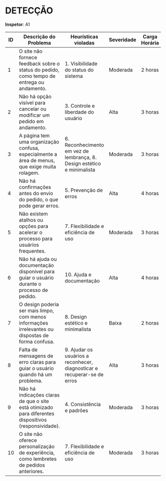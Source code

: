 # DETECÇÃO

**Inspetor**: A1

| ID  | Descrição do Problema | Heurísticas violadas | Severidade | Carga Horária |
| --- | --------------------- | ------------------- | ---------- | ------------- |
| 1   | O site não fornece feedback sobre o status do pedido, como tempo de entrega ou andamento. | 1. Visibilidade do status do sistema | Moderada | 2 horas |
| 2   | Não há opção visível para cancelar ou modificar um pedido em andamento. | 3. Controle e liberdade do usuário | Alta | 3 horas |
| 3   | A página tem uma organização confusa, especialmente a área de menus, que exige muita rolagem. | 6. Reconhecimento em vez de lembrança, 8. Design estético e minimalista | Moderada | 3 horas |
| 4   | Não há confirmações antes do envio do pedido, o que pode gerar erros. | 5. Prevenção de erros | Alta | 4 horas |
| 5   | Não existem atalhos ou opções para acelerar o processo para usuários frequentes. | 7. Flexibilidade e eficiência de uso | Moderada | 3 horas |
| 6   | Não há ajuda ou documentação disponível para guiar o usuário durante o processo de pedido. | 10. Ajuda e documentação | Alta | 4 horas |
| 7   | O design poderia ser mais limpo, com menos informações irrelevantes ou dispostas de forma confusa. | 8. Design estético e minimalista | Baixa | 2 horas |
| 8   | Falta de mensagens de erro claras para guiar o usuário quando há um problema. | 9. Ajudar os usuários a reconhecer, diagnosticar e recuperar-se de erros | Alta | 3 horas |
| 9   | Não há indicações claras de que o site está otimizado para diferentes dispositivos (responsividade). | 4. Consistência e padrões | Moderada | 3 horas |
| 10  | O site não oferece personalização de experiência, como lembretes de pedidos anteriores. | 7. Flexibilidade e eficiência de uso | Moderada | 3 horas |

